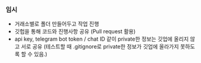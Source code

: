 ### 임시
- 거래소별로 폴더 만들어두고 작업 진행
- 깃헙을 통해 코드와 진행사항 공유 (Pull request 활용)
- api key, telegram bot token / chat ID 같이 private한 정보는 깃업에 올리지 않고 서로 공유 (테스트할 때 .gitignore로 private한 정보가 깃업에 올라가지 못하도록 할 수 있음.)

